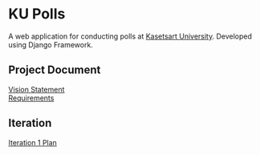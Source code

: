 # KU Polls

A web application for conducting polls at [Kasetsart University](http://ku.ac.th).
Developed using Django Framework.

## Project Document
[Vision Statement](../../wiki/Vision%20Statement)       
[Requirements](../../wiki/Requirement) 

## Iteration        
[Iteration 1 Plan](../../wiki/Iteration%201%20Plan)   
